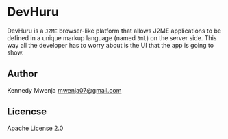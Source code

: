 # DevHuru

DevHuru is a `J2ME` browser-like platform that allows J2ME applications to be defined in a unique markup language (named `3ml`) on the server side.
This way all the developer has to worry about is the UI that the app is going to show.

## Author

Kennedy Mwenja mwenja07@gmail.com

## Licencse

Apache License 2.0